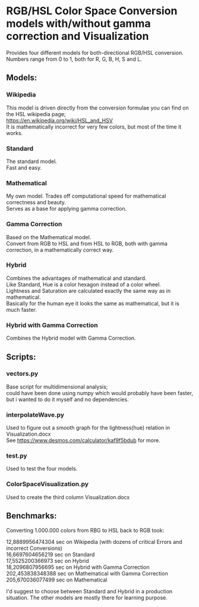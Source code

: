 # RGB/HSL Color Space Conversion models with/without gamma correction and Visualization #

Provides four different models for both-directional RGB/HSL conversion.  
Numbers range from 0 to 1, both for R, G, B, H, S and L.
 
## Models: ##

### Wikipedia ###

This model is driven directly from the conversion formulae you can find on the HSL wikipedia page;  
https://en.wikipedia.org/wiki/HSL_and_HSV  
It is mathematically incorrect for very few colors, but most of the time it works.
 
### Standard ###

The standard model.  
Fast and easy.
 
### Mathematical ###

My own model. Trades off computational speed for mathematical correctness and beauty.  
Serves as a base for applying gamma correction.
 
### Gamma Correction ###

Based on the Mathematical model.  
Convert from RGB to HSL and from HSL to RGB, both with gamma correction, in a mathematically correct way.
 
### Hybrid ###

Combines the advantages of mathematical and standard.  
Like Standard, Hue is a color hexagon instead of a color wheel.  
Lightness and Saturation are calculated exactly the same way as in mathematical.  
Basically for the human eye it looks the same as mathematical, but it is much faster.
 
### Hybrid with Gamma Correction ###

Combines the Hybrid model with Gamma Correction.
  
  
## Scripts: ##

### vectors.py ###

Base script for multidimensional analysis;  
could have been done using numpy which would probably have been faster, but i wanted to do it myself and no dependencies.
  
### interpolateWave.py ###

Used to figure out a smooth graph for the lightness(hue) relation in Visualization.docx  
See https://www.desmos.com/calculator/kaf9f5bdub for more.
    
### test.py ###

Used to test the four models.

### ColorSpaceVisualization.py ###

Used to create the third column Visualization.docx


## Benchmarks: ##
Converting 1.000.000 colors from RBG to HSL back to RGB took:

12,8889956474304 sec on Wikipedia (with dozens of critical Errors and incorrect Conversions)  
16,6697604656219 sec on Standard  
17,5525200366973 sec on Hybrid  
18,2096807956695 sec on Hybrid with Gamma Correction  
202,453838348388 sec on Mathematical with Gamma Correction  
205,670036077499 sec on Mathematical  
  
I'd suggest to choose between Standard and Hybrid in a production situation. The other models are mostly there for learning purpose.